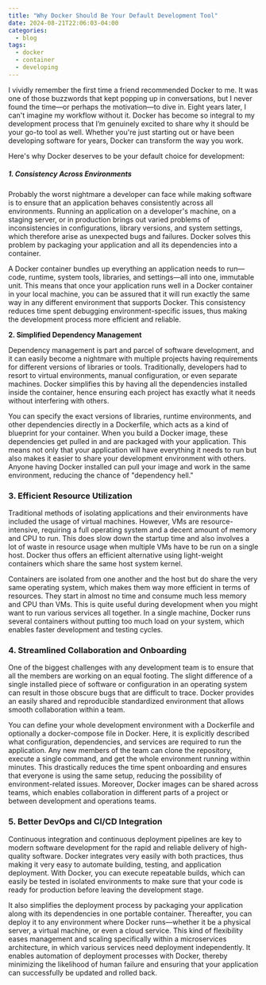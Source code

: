 ```yaml
---
title: "Why Docker Should Be Your Default Development Tool"
date: 2024-08-21T22:06:03-04:00
categories:
  - blog
tags:
  - docker
  - container
  - developing
---
```


I vividly remember the first time a friend recommended Docker to me. It was one of those buzzwords that kept popping up in conversations, but I never found the time—or perhaps the motivation—to dive in. Eight years later, I can't imagine my workflow without it. Docker has become so integral to my development process that I’m genuinely excited to share why it should be your go-to tool as well. Whether you're just starting out or have been developing software for years, Docker can transform the way you work.

Here's why Docker deserves to be your default choice for development:

##### 1. **Consistency Across Environments**

Probably the worst nightmare a developer can face while making software is to ensure that an application behaves consistently across all environments. Running an application on a developer's machine, on a staging server, or in production brings out varied problems of inconsistencies in configurations, library versions, and system settings, which therefore arise as unexpected bugs and failures. Docker solves this problem by packaging your application and all its dependencies into a container.

A Docker container bundles up everything an application needs to run—code, runtime, system tools, libraries, and settings—all into one, immutable unit. This means that once your application runs well in a Docker container in your local machine, you can be assured that it will run exactly the same way in any different environment that supports Docker. This consistency reduces time spent debugging environment-specific issues, thus making the development process more efficient and reliable.

**2. Simplified Dependency Management**

Dependency management is part and parcel of software development, and it can easily become a nightmare with multiple projects having requirements for different versions of libraries or tools. Traditionally, developers had to resort to virtual environments, manual configuration, or even separate machines. Docker simplifies this by having all the dependencies installed inside the container, hence ensuring each project has exactly what it needs without interfering with others.

You can specify the exact versions of libraries, runtime environments, and other dependencies directly in a Dockerfile, which acts as a kind of blueprint for your container. When you build a Docker image, these dependencies get pulled in and are packaged with your application. This means not only that your application will have everything it needs to run but also makes it easier to share your development environment with others. Anyone having Docker installed can pull your image and work in the same environment, reducing the chance of "dependency hell."

### 3. **Efficient Resource Utilization**

Traditional methods of isolating applications and their environments have included the usage of virtual machines. However, VMs are resource-intensive, requiring a full operating system and a decent amount of memory and CPU to run. This does slow down the startup time and also involves a lot of waste in resource usage when multiple VMs have to be run on a single host. Docker thus offers an efficient alternative using light-weight containers which share the same host system kernel.

Containers are isolated from one another and the host but do share the very same operating system, which makes them way more efficient in terms of resources. They start in almost no time and consume much less memory and CPU than VMs. This is quite useful during development when you might want to run various services all together. In a single machine, Docker runs several containers without putting too much load on your system, which enables faster development and testing cycles.

### 4. **Streamlined Collaboration and Onboarding**

One of the biggest challenges with any development team is to ensure that all the members are working on an equal footing. The slight difference of a single installed piece of software or configuration in an operating system can result in those obscure bugs that are difficult to trace. Docker provides an easily shared and reproducible standardized environment that allows smooth collaboration within a team.

You can define your whole development environment with a Dockerfile and optionally a docker-compose file in Docker. Here, it is explicitly described what configuration, dependencies, and services are required to run the application. Any new members of the team can clone the repository, execute a single command, and get the whole environment running within minutes. This drastically reduces the time spent onboarding and ensures that everyone is using the same setup, reducing the possibility of environment-related issues. Moreover, Docker images can be shared across teams, which enables collaboration in different parts of a project or between development and operations teams.

### 5. **Better DevOps and CI/CD Integration**

Continuous integration and continuous deployment pipelines are key to modern software development for the rapid and reliable delivery of high-quality software. Docker integrates very easily with both practices, thus making it very easy to automate building, testing, and application deployment. With Docker, you can execute repeatable builds, which can easily be tested in isolated environments to make sure that your code is ready for production before leaving the development stage.

It also simplifies the deployment process by packaging your application along with its dependencies in one portable container. Thereafter, you can deploy it to any environment where Docker runs—whether it be a physical server, a virtual machine, or even a cloud service. This kind of flexibility eases management and scaling specifically within a microservices architecture, in which various services need deployment independently. It enables automation of deployment processes with Docker, thereby minimizing the likelihood of human failure and ensuring that your application can successfully be updated and rolled back.


